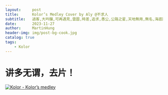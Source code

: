 ```yaml
---
layout:     post
title:      Kolor’s Medley Cover by Aly @不求人
subtitle:   過客,大吟釀,可再遇見,雲圖,時差,追求,愚公,公路之星,天地無用,無名,海底隧道,可再遇見again
date:       2023-11-27
author:     MartinHung
header-img: img/post-bg-cook.jpg
catalog: true
tags:
    - Kolor
---
```


# 讲多无谓，去片！
[![Kolor - Kolor’s medley](https://res.cloudinary.com/marcomontalbano/image/upload/v1701091590/video_to_markdown/images/youtube--W4aL_O3juFI-c05b58ac6eb4c4700831b2b3070cd403.jpg)](https://www.youtube.com/watch?v=W4aL_O3juFI "Kolor - Kolor’s medley")

